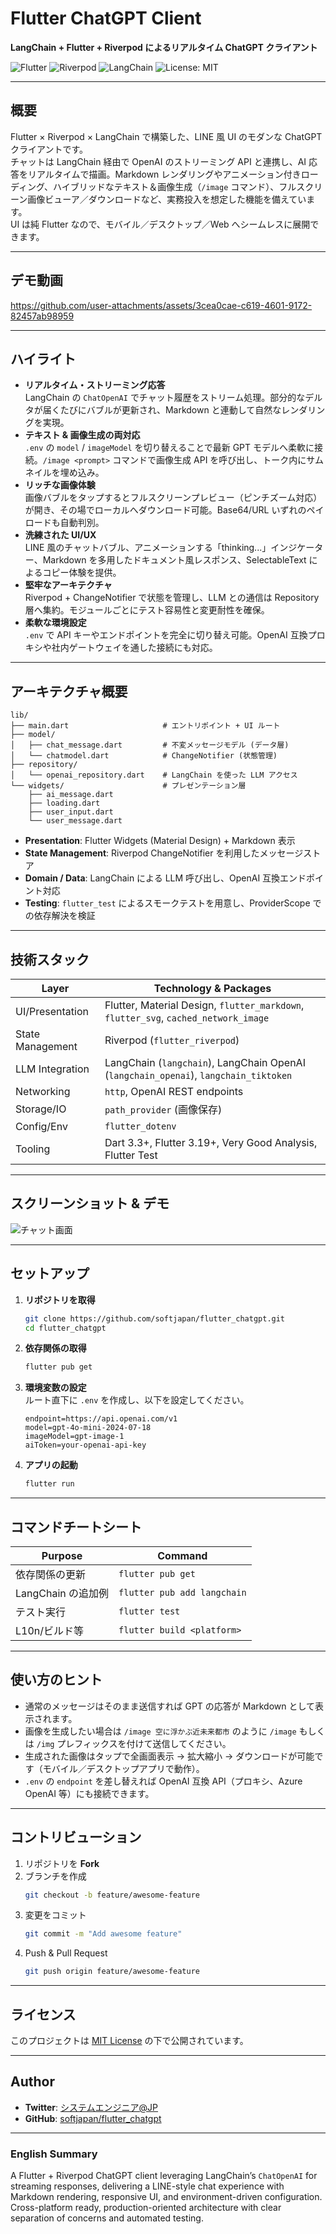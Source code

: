 # Flutter ChatGPT Client

**LangChain + Flutter + Riverpod によるリアルタイム ChatGPT クライアント**

![Flutter](https://img.shields.io/badge/Flutter-3.19+-02569B?logo=flutter) ![Riverpod](https://img.shields.io/badge/Riverpod-2.x-50C878?logo=dart) ![LangChain](https://img.shields.io/badge/LangChain-Dart-2e7d32) ![License: MIT](https://img.shields.io/badge/License-MIT-blue.svg)

---

## 概要

Flutter × Riverpod × LangChain で構築した、LINE 風 UI のモダンな ChatGPT クライアントです。  
チャットは LangChain 経由で OpenAI のストリーミング API と連携し、AI 応答をリアルタイムで描画。Markdown レンダリングやアニメーション付きローディング、ハイブリッドなテキスト＆画像生成（`/image` コマンド）、フルスクリーン画像ビューア／ダウンロードなど、実務投入を想定した機能を備えています。  
UI は純 Flutter なので、モバイル／デスクトップ／Web へシームレスに展開できます。

---

## デモ動画



https://github.com/user-attachments/assets/3cea0cae-c619-4601-9172-82457ab98959


---

## ハイライト

- **リアルタイム・ストリーミング応答**  
  LangChain の `ChatOpenAI` でチャット履歴をストリーム処理。部分的なデルタが届くたびにバブルが更新され、Markdown と連動して自然なレンダリングを実現。
- **テキスト & 画像生成の両対応**  
  `.env` の `model` / `imageModel` を切り替えることで最新 GPT モデルへ柔軟に接続。`/image <prompt>` コマンドで画像生成 API を呼び出し、トーク内にサムネイルを埋め込み。
- **リッチな画像体験**  
  画像バブルをタップするとフルスクリーンプレビュー（ピンチズーム対応）が開き、その場でローカルへダウンロード可能。Base64/URL いずれのペイロードも自動判別。
- **洗練された UI/UX**  
  LINE 風のチャットバブル、アニメーションする「thinking...」インジケーター、Markdown を多用したドキュメント風レスポンス、SelectableText によるコピー体験を提供。
- **堅牢なアーキテクチャ**  
  Riverpod + ChangeNotifier で状態を管理し、LLM との通信は Repository 層へ集約。モジュールごとにテスト容易性と変更耐性を確保。
- **柔軟な環境設定**  
  `.env` で API キーやエンドポイントを完全に切り替え可能。OpenAI 互換プロキシや社内ゲートウェイを通した接続にも対応。

---

## アーキテクチャ概要

```
lib/
├── main.dart                     # エントリポイント + UI ルート
├── model/
│   ├── chat_message.dart         # 不変メッセージモデル (データ層)
│   └── chatmodel.dart            # ChangeNotifier (状態管理)
├── repository/
│   └── openai_repository.dart    # LangChain を使った LLM アクセス
└── widgets/                      # プレゼンテーション層
    ├── ai_message.dart
    ├── loading.dart
    ├── user_input.dart
    └── user_message.dart
```

- **Presentation**: Flutter Widgets (Material Design) + Markdown 表示  
- **State Management**: Riverpod ChangeNotifier を利用したメッセージストア  
- **Domain / Data**: LangChain による LLM 呼び出し、OpenAI 互換エンドポイント対応  
- **Testing**: `flutter_test` によるスモークテストを用意し、ProviderScope での依存解決を検証

---

## 技術スタック

| Layer            | Technology & Packages                                                                 |
| ---------------- | -------------------------------------------------------------------------------------- |
| UI/Presentation  | Flutter, Material Design, `flutter_markdown`, `flutter_svg`, `cached_network_image`    |
| State Management | Riverpod (`flutter_riverpod`)                                                          |
| LLM Integration  | LangChain (`langchain`), LangChain OpenAI (`langchain_openai`), `langchain_tiktoken`   |
| Networking       | `http`, OpenAI REST endpoints                                                          |
| Storage/IO       | `path_provider` (画像保存)                                                             |
| Config/Env       | `flutter_dotenv`                                                                       |
| Tooling          | Dart 3.3+, Flutter 3.19+, Very Good Analysis, Flutter Test                             |

---

## スクリーンショット & デモ

![チャット画面](./flutter-chatgpt.png)

---

## セットアップ

1. **リポジトリを取得**
   ```bash
   git clone https://github.com/softjapan/flutter_chatgpt.git
   cd flutter_chatgpt
   ```

2. **依存関係の取得**
   ```bash
   flutter pub get
   ```

3. **環境変数の設定**  
   ルート直下に `.env` を作成し、以下を設定してください。
   ```env
   endpoint=https://api.openai.com/v1
   model=gpt-4o-mini-2024-07-18
   imageModel=gpt-image-1
   aiToken=your-openai-api-key
   ```

4. **アプリの起動**
   ```bash
   flutter run
   ```

---

## コマンドチートシート

| Purpose            | Command                        |
| ------------------ | ------------------------------ |
| 依存関係の更新     | `flutter pub get`              |
| LangChain の追加例 | `flutter pub add langchain`    |
| テスト実行         | `flutter test`                 |
| L10n/ビルド等      | `flutter build <platform>`     |

---

## 使い方のヒント

- 通常のメッセージはそのまま送信すれば GPT の応答が Markdown として表示されます。
- 画像を生成したい場合は `/image 空に浮かぶ近未来都市` のように `/image` もしくは `/img` プレフィックスを付けて送信してください。
- 生成された画像はタップで全画面表示 → 拡大縮小 → ダウンロードが可能です（モバイル／デスクトップアプリで動作）。
- `.env` の `endpoint` を差し替えれば OpenAI 互換 API（プロキシ、Azure OpenAI 等）にも接続できます。

---

## コントリビューション

1. リポジトリを **Fork**
2. ブランチを作成  
   ```bash
   git checkout -b feature/awesome-feature
   ```
3. 変更をコミット  
   ```bash
   git commit -m "Add awesome feature"
   ```
4. Push & Pull Request  
   ```bash
   git push origin feature/awesome-feature
   ```

---

## ライセンス

このプロジェクトは [MIT License](./LICENSE) の下で公開されています。

---

## Author

- **Twitter**: [システムエンジニア@JP](https://twitter.com/fullstack_se)  
- **GitHub**: [softjapan/flutter_chatgpt](https://github.com/softjapan/flutter_chatgpt)

---

### English Summary

A Flutter + Riverpod ChatGPT client leveraging LangChain’s `ChatOpenAI` for streaming responses, delivering a LINE-style chat experience with Markdown rendering, responsive UI, and environment-driven configuration. Cross-platform ready, production-oriented architecture with clear separation of concerns and automated testing.
